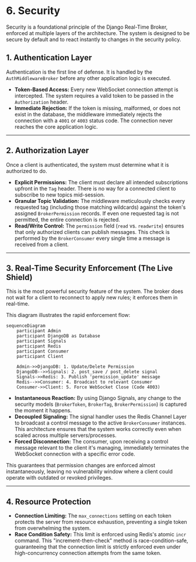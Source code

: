 # 6. Security

Security is a foundational principle of the Django Real-Time Broker, enforced at multiple layers of the architecture. The system is designed to be secure by default and to react instantly to changes in the security policy.

## 1. Authentication Layer

Authentication is the first line of defense. It is handled by the `AuthMiddlewareBroker` before any other application logic is executed.

-   **Token-Based Access:** Every new WebSocket connection attempt is intercepted. The system requires a valid token to be passed in the `Authorization` header.
-   **Immediate Rejection:** If the token is missing, malformed, or does not exist in the database, the middleware immediately rejects the connection with a `4001` or `4003` status code. The connection never reaches the core application logic.

---

## 2. Authorization Layer

Once a client is authenticated, the system must determine what it is authorized to do.

-   **Explicit Permissions:** The client must declare all intended subscriptions upfront in the `Tag` header. There is no way for a connected client to subscribe to new topics mid-session.
-   **Granular Topic Validation:** The middleware meticulously checks every requested tag (including those matching wildcards) against the token's assigned `BrokerPermission` records. If even one requested tag is not permitted, the entire connection is rejected.
-   **Read/Write Control:** The `permission` field (`read` vs. `readwrite`) ensures that only authorized clients can publish messages. This check is performed by the `BrokerConsumer` every single time a message is received from a client.

---

## 3. Real-Time Security Enforcement (The Live Shield)

This is the most powerful security feature of the system. The broker does not wait for a client to reconnect to apply new rules; it enforces them in real-time.

This diagram illustrates the rapid enforcement flow:

```mermaid
sequenceDiagram
    participant Admin
    participant DjangoDB as Database
    participant Signals
    participant Redis
    participant Consumer
    participant Client

    Admin->>DjangoDB: 1. Update/Delete Permission
    DjangoDB-->>Signals: 2. post_save / post_delete signal
    Signals->>Redis: 3. Publish 'permission_update' message
    Redis-->>Consumer: 4. Broadcast to relevant Consumer
    Consumer->>Client: 5. Force WebSocket Close (Code 4003)
```

-   **Instantaneous Reaction:** By using Django Signals, any change to the security models (`BrokerToken`, `BrokerTag`, `BrokerPermission`) is captured the moment it happens.
-   **Decoupled Signaling:** The signal handler uses the Redis Channel Layer to broadcast a control message to the active `BrokerConsumer` instances. This architecture ensures that the system works correctly even when scaled across multiple servers/processes.
-   **Forced Disconnection:** The consumer, upon receiving a control message relevant to the client it's managing, immediately terminates the WebSocket connection with a specific error code.

This guarantees that permission changes are enforced almost instantaneously, leaving no vulnerability window where a client could operate with outdated or revoked privileges.

---

## 4. Resource Protection

-   **Connection Limiting:** The `max_connections` setting on each token protects the server from resource exhaustion, preventing a single token from overwhelming the system.
-   **Race Condition Safety:** This limit is enforced using Redis's atomic `incr` command. This "increment-then-check" method is race-condition-safe, guaranteeing that the connection limit is strictly enforced even under high-concurrency connection attempts from the same token.

